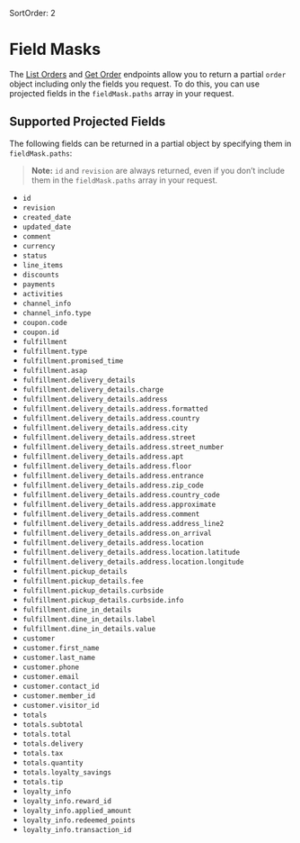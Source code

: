 SortOrder: 2
# Field Masks

The [List Orders](https://dev.wix.com/api/rest/wix-restaurants/orders/list-orders) 
and [Get Order](https://dev.wix.com/api/rest/wix-restaurants/orders/get-order) endpoints 
allow you to return a partial `order` object
including only the fields you request.
To do this, you can use projected fields in the `fieldMask.paths` array in your request.

## Supported Projected Fields

The following fields can be returned in a partial object
by specifying them in `fieldMask.paths`:

> **Note:**
> `id` and `revision` are always returned,
> even if you don’t include them in the `fieldMask.paths` array in your request.

- `id` 
- `revision`
- `created_date`
- `updated_date`
- `comment`
- `currency`
- `status`
- `line_items`
- `discounts`  
- `payments`
- `activities` 
- `channel_info`
- `channel_info.type`  
- `coupon.code`
- `coupon.id`
- `fulfillment`  
- `fulfillment.type`
- `fulfillment.promised_time`
- `fulfillment.asap`
- `fulfillment.delivery_details`
- `fulfillment.delivery_details.charge`
- `fulfillment.delivery_details.address`
- `fulfillment.delivery_details.address.formatted`
- `fulfillment.delivery_details.address.country`
- `fulfillment.delivery_details.address.city`
- `fulfillment.delivery_details.address.street`
- `fulfillment.delivery_details.address.street_number`
- `fulfillment.delivery_details.address.apt`
- `fulfillment.delivery_details.address.floor`
- `fulfillment.delivery_details.address.entrance`
- `fulfillment.delivery_details.address.zip_code`
- `fulfillment.delivery_details.address.country_code`
- `fulfillment.delivery_details.address.approximate`
- `fulfillment.delivery_details.address.comment`
- `fulfillment.delivery_details.address.address_line2`
- `fulfillment.delivery_details.address.on_arrival`
- `fulfillment.delivery_details.address.location`
- `fulfillment.delivery_details.address.location.latitude`
- `fulfillment.delivery_details.address.location.longitude` 
- `fulfillment.pickup_details`
- `fulfillment.pickup_details.fee`
- `fulfillment.pickup_details.curbside`
- `fulfillment.pickup_details.curbside.info`
- `fulfillment.dine_in_details`
- `fulfillment.dine_in_details.label`
- `fulfillment.dine_in_details.value`
- `customer`
- `customer.first_name`
- `customer.last_name`
- `customer.phone`
- `customer.email`
- `customer.contact_id`
- `customer.member_id`
- `customer.visitor_id`
- `totals` 
- `totals.subtotal`
- `totals.total`
- `totals.delivery`
- `totals.tax`
- `totals.quantity`
- `totals.loyalty_savings`
- `totals.tip`
- `loyalty_info`
- `loyalty_info.reward_id`
- `loyalty_info.applied_amount`
- `loyalty_info.redeemed_points`
- `loyalty_info.transaction_id`
